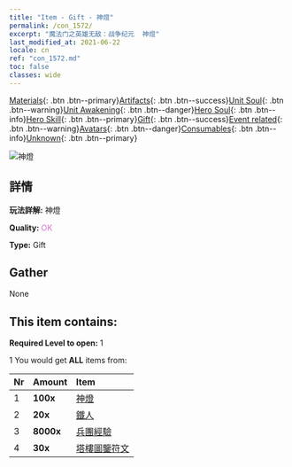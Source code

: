 ```yaml
---
title: "Item - Gift - 神燈"
permalink: /con_1572/
excerpt: "魔法门之英雄无敌：战争纪元  神燈"
last_modified_at: 2021-06-22
locale: cn
ref: "con_1572.md"
toc: false
classes: wide
---
```

 [Materials](/ItemsCN/){: .btn .btn--primary}[Artifacts](/ItemsCN/Artifacts/){: .btn .btn--success}[Unit Soul](/ItemsCN/UnitSoul/){: .btn .btn--warning}[Unit Awakening](/ItemsCN/UnitAwakening/){: .btn .btn--danger}[Hero Soul](/ItemsCN/HeroSoul/){: .btn .btn--info}[Hero Skill](/ItemsCN/HeroSkill/){: .btn .btn--primary}[Gift](/ItemsCN/Gift/){: .btn .btn--success}[Event related](/ItemsCN/Events/){: .btn .btn--warning}[Avatars](/ItemsCN/Avatars/){: .btn .btn--danger}[Consumables](/ItemsCN/Consumables/){: .btn .btn--info}[Unknown](/ItemsCN/Unknown/){: .btn .btn--primary}

 ![神燈](/images/t/i_907079.png)

## 詳情
 **玩法詳解:** 神燈

 **Quality:** <span style="color: #DA70D6">OK</span>

 **Type:** Gift

## Gather

  None

## This item contains:

 **Required Level to open:** 1

 1 You would get **ALL** items  from:

  | Nr | Amount |     Item    |
  |:---|:-------|:------------|
  | 1 |  **100x** | [神燈](/cn/Items/unt_239/) |  | 
  | 2 |  **20x** | [鐵人](/cn/Items/unt_237/) |  | 
  | 3 |  **8000x** | [兵團經驗](/cn/Items/con_902/) |  | 
  | 4 |  **30x** | [塔樓圖鑒符文](/cn/Items/con_785/) |  | 
